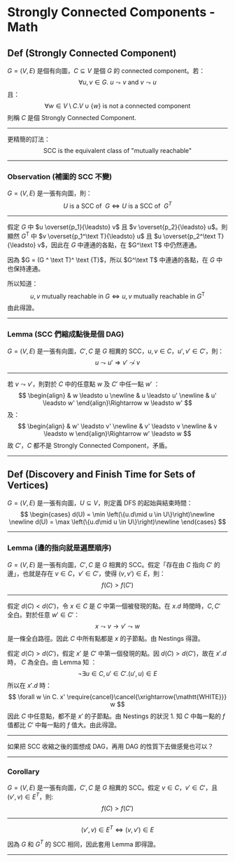 # Strongly Connected Components - Math

## Def (Strongly Connected Component)

$G = (V, E)$ 是個有向圖，$C \subseteq V$ 是個 $G$ 的 connected component。若：
$$
\forall u,v \in G.\ u \leadsto v \text{ and } v \leadsto u
$$
且：
$$
\forall w \in V \setminus C.V \cup \{w\} \text{ is not a connected component}
$$
則稱 $C$ 是個 Strongly Connected Component.

---

更精簡的訂法：
$$
\text{SCC is the equivalent class of  "mutually reachable"}
$$

---

### Observation (補圖的 SCC 不變)

$G = (V, E)$ 是一張有向圖，則：
$$
U \text{ is a SCC of }\ G \iff U \text{ is a SCC of }\ G^T
$$

---

假定 $G$ 中 $u \overset{p_1}{\leadsto} v$ 且 $v \overset{p_2}{\leadsto} u$。則顯然 $G^\text{T}$ 中  $v \overset{p_1^\text T}{\leadsto} u$ 且 $u \overset{p_2^\text T}{\leadsto} v$，因此在 $G$ 中連通的各點，在 $G^\text T$ 中仍然連通。

因為 $G = (G ^ \text T)^ \text {T}$，所以 $G^\text T$ 中連通的各點，在 $G$ 中也保持連通。

所以知道：
$$
u, v\text{ mutually reachable in }G \iff u, v \text{ mutually reachable in }G^{\text{T}}
$$
由此得證。

---

###  Lemma (SCC 們縮成點後是個 DAG)

$G = (V, E)$ 是一張有向圖，$C', C$ 是 $G$ 相異的 SCC，$u, v \in C$，$u',v' \in C'$，則：
$$
u \leadsto u' \Rightarrow v' \not \leadsto v
$$

---

若 $v \leadsto v'$，則對於 $C$ 中的任意點 $w$ 及 $C'$ 中任一點 $w'$ ：
$$
\begin{align}
& w \leadsto u \newline
& u \leadsto u' \newline
& u' \leadsto w'
\end{align}\Rightarrow w \leadsto w'
$$
及：
$$
\begin{align}
& w' \leadsto v' \newline
& v' \leadsto v \newline
& v \leadsto w
\end{align}\Rightarrow w' \leadsto w
$$
故 $C'$，$C$ 都不是 Strongly Connected Component，矛盾。

---

## Def (Discovery and Finish Time for Sets of Vertices)

$G = (V, E)$ 是一張有向圖，$U \subseteq V$，則定義 DFS 的起始與結束時間：
$$
\begin{cases}
d(U) = \min \left(\{u.d\mid u \in U\}\right)\newline \newline
d(U) = \max \left(\{u.d\mid u \in U\}\right)\newline
\end{cases}
$$

---

### Lemma (邊的指向就是遍歷順序)

$G = (V, E)$ 是一張有向圖，$C', C$ 是 $G$ 相異的 SCC。假定「存在由 $C$ 指向 $C'$ 的邊」，也就是存在 $v \in C$，$v' \in C'$，使得 $(v, v') \in E$，則：
$$
f( C ) > f(C')
$$

---

假定 $d( C ) < d(C')$，令 $x \in C$ 是 $C$ 中第一個被發現的點。在 $x.d$ 時間時，$C, C'$ 全白。對於任意 $w' \in C'$：
$$
x \leadsto v \to v' \leadsto w
$$
是一條全白路徑。因此 $C$ 中所有點都是 $x$ 的子節點。由 Nestings 得證。

假定 $d( C ) > d(C')$，假定 $x'$ 是 $C'$ 中第一個發現的點。因 $d( C ) > d(C')$，故在 $x'.d$ 時， $C$ 為全白。由 Lemma 知 ：
$$
\neg \exists u \in C,u' \in C'.(u',u) \in E
$$
所以在 $x'.d$ 時：
$$
\forall w \in C. x' \require{cancel}\cancel{\xrightarrow{\mathtt{WHITE}}} w
$$
因此 $C$ 中任意點，都不是 $x'$ 的子節點。由 Nestings 的狀況 1. 知 $C$ 中每一點的 $f$ 值都比 $C'$ 中每一點的 $f$ 值大。由此得證。

---

如果把 SCC 收縮之後的圖想成 DAG，再用 DAG 的性質下去做感覺也可以？

---

### Corollary 

$G = (V, E)$ 是一張有向圖，$C', C$ 是 $G$ 相異的 SCC。假定 $v \in C$，$v' \in C'$，且 $(v', v) \in E^T$，則:
$$
f( C ) > f(C')
$$

---

$$
(v',v) \in E^T \iff (v,v') \in E
$$

因為 $G$ 和 $G^T$ 的 SCC 相同，因此套用 Lemma 即得證。

---

